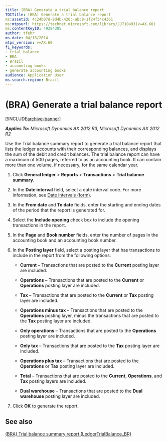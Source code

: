 ```yaml
---
title: (BRA) Generate a trial balance report
TOCTitle: (BRA) Generate a trial balance report
ms:assetid: 4c24b07d-8d4b-420c-abc8-1f24f34c4361
ms:mtpsurl: https://technet.microsoft.com/library/JJ710493(v=AX.60)
ms:contentKeyID: 49384385
author: tfehr
ms.date: 04/18/2014
mtps_version: v=AX.60
f1_keywords:
- trial balance
- BRA
- Brazil
- accounting books
- generate accounting books
audience: Application User
ms.search.region: Brazil
---
```


# (BRA) Generate a trial balance report 


[!INCLUDE[archive-banner](includes/archive-banner.md)]


_**Applies To:** Microsoft Dynamics AX 2012 R3, Microsoft Dynamics AX 2012 R2_

Use the Trial balance summary report to generate a trial balance report that lists the ledger accounts with their corresponding balances, and displays the sum of the debit and credit balances. The trial balance report can have a maximum of 500 pages, referred to as an accounting book. It can contain more than one volume, if necessary, for the same calendar year.

1.  Click **General ledger** \> **Reports** \> **Transactions** \> **Trial balance summary**.

2.  In the **Date interval** field, select a date interval code. For more information, see [Date intervals (form)](https://technet.microsoft.com/library/aa558459\(v=ax.60\)).

3.  In the **From date** and **To date** fields, enter the starting and ending dates of the period that the report is generated for.

4.  Select the **Include opening** check box to include the opening transactions in the report.

5.  In the **Page** and **Book number** fields, enter the number of pages in the accounting book and an accounting book number.

6.  In the **Posting layer** field, select a posting layer that has transactions to include in the report from the following options:
    
      - **Current** – Transactions that are posted to the **Current** posting layer are included.
    
      - **Operations** – Transactions that are posted to the **Current** or **Operations** posting layer are included.
    
      - **Tax** – Transactions that are posted to the **Current** or **Tax** posting layer are included.
    
      - **Operations minus tax** – Transactions that are posted to the **Operations** posting layer, minus the transactions that are posted to the **Tax** posting layer are included.
    
      - **Only operations** – Transactions that are posted to the **Operations** posting layer are included.
    
      - **Only tax** – Transactions that are posted to the **Tax** posting layer are included.
    
      - **Operations plus tax** – Transactions that are posted to the **Operations** or **Tax** posting layer are included.
    
      - **Total** – Transactions that are posted to the **Current**, **Operations**, and **Tax** posting layers are included.
    
      - **Dual warehouse** – Transactions that are posted to the **Dual warehouse** posting layer are included.

7.  Click **OK** to generate the report.

## See also

[(BRA) Trial balance summary report (LedgerTrialBalance\_BR)](https://technet.microsoft.com/library/jj710466\(v=ax.60\))

  


